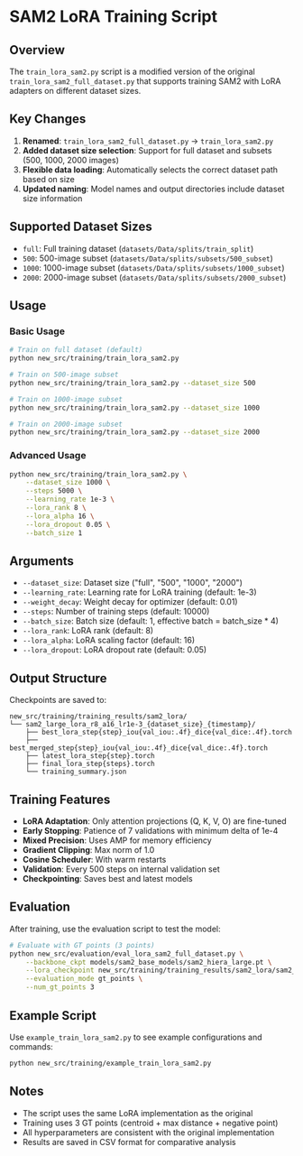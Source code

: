 # SAM2 LoRA Training Script

## Overview

The `train_lora_sam2.py` script is a modified version of the original `train_lora_sam2_full_dataset.py` that supports training SAM2 with LoRA adapters on different dataset sizes.

## Key Changes

1. **Renamed**: `train_lora_sam2_full_dataset.py` → `train_lora_sam2.py`
2. **Added dataset size selection**: Support for full dataset and subsets (500, 1000, 2000 images)
3. **Flexible data loading**: Automatically selects the correct dataset path based on size
4. **Updated naming**: Model names and output directories include dataset size information

## Supported Dataset Sizes

- `full`: Full training dataset (`datasets/Data/splits/train_split`)
- `500`: 500-image subset (`datasets/Data/splits/subsets/500_subset`)
- `1000`: 1000-image subset (`datasets/Data/splits/subsets/1000_subset`)
- `2000`: 2000-image subset (`datasets/Data/splits/subsets/2000_subset`)

## Usage

### Basic Usage

```bash
# Train on full dataset (default)
python new_src/training/train_lora_sam2.py

# Train on 500-image subset
python new_src/training/train_lora_sam2.py --dataset_size 500

# Train on 1000-image subset
python new_src/training/train_lora_sam2.py --dataset_size 1000

# Train on 2000-image subset
python new_src/training/train_lora_sam2.py --dataset_size 2000
```

### Advanced Usage

```bash
python new_src/training/train_lora_sam2.py \
    --dataset_size 1000 \
    --steps 5000 \
    --learning_rate 1e-3 \
    --lora_rank 8 \
    --lora_alpha 16 \
    --lora_dropout 0.05 \
    --batch_size 1
```

## Arguments

- `--dataset_size`: Dataset size ("full", "500", "1000", "2000")
- `--learning_rate`: Learning rate for LoRA training (default: 1e-3)
- `--weight_decay`: Weight decay for optimizer (default: 0.01)
- `--steps`: Number of training steps (default: 10000)
- `--batch_size`: Batch size (default: 1, effective batch = batch_size * 4)
- `--lora_rank`: LoRA rank (default: 8)
- `--lora_alpha`: LoRA scaling factor (default: 16)
- `--lora_dropout`: LoRA dropout rate (default: 0.05)

## Output Structure

Checkpoints are saved to:
```
new_src/training/training_results/sam2_lora/
└── sam2_large_lora_r8_a16_lr1e-3_{dataset_size}_{timestamp}/
    ├── best_lora_step{step}_iou{val_iou:.4f}_dice{val_dice:.4f}.torch
    ├── best_merged_step{step}_iou{val_iou:.4f}_dice{val_dice:.4f}.torch
    ├── latest_lora_step{step}.torch
    ├── final_lora_step{steps}.torch
    └── training_summary.json
```

## Training Features

- **LoRA Adaptation**: Only attention projections (Q, K, V, O) are fine-tuned
- **Early Stopping**: Patience of 7 validations with minimum delta of 1e-4
- **Mixed Precision**: Uses AMP for memory efficiency
- **Gradient Clipping**: Max norm of 1.0
- **Cosine Scheduler**: With warm restarts
- **Validation**: Every 500 steps on internal validation set
- **Checkpointing**: Saves best and latest models

## Evaluation

After training, use the evaluation script to test the model:

```bash
# Evaluate with GT points (3 points)
python new_src/evaluation/eval_lora_sam2_full_dataset.py \
    --backbone_ckpt models/sam2_base_models/sam2_hiera_large.pt \
    --lora_checkpoint new_src/training/training_results/sam2_lora/sam2_large_lora_r8_a16_lr1e-3_1000_20241201_1200/best_lora_step5000_iou0.8500_dice0.9200.torch \
    --evaluation_mode gt_points \
    --num_gt_points 3
```

## Example Script

Use `example_train_lora_sam2.py` to see example configurations and commands:

```bash
python new_src/training/example_train_lora_sam2.py
```

## Notes

- The script uses the same LoRA implementation as the original
- Training uses 3 GT points (centroid + max distance + negative point)
- All hyperparameters are consistent with the original implementation
- Results are saved in CSV format for comparative analysis

